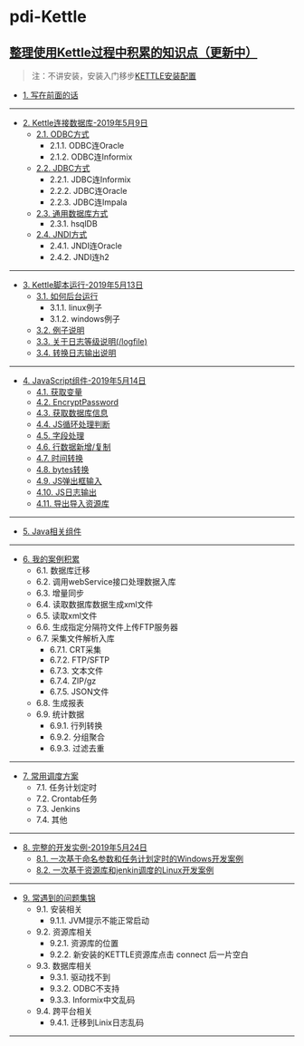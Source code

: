 # pdi-Kettle
## [整理使用Kettle过程中积累的知识点（更新中）](/ETL之Kettle使用手册2019（更新中）.md)
> 注：不讲安装，安装入门移步[KETTLE安装配置](https://www.cnblogs.com/missfox18/p/7215062.html)

* [1. 写在前面的话](/ETL之Kettle使用手册2019（更新中）.md)
---
* [2. Kettle连接数据库-2019年5月9日](Kettle连接数据库/README.md)
	* [2.1. ODBC方式](Kettle连接数据库/README.md)
		* 2.1.1. ODBC连Oracle
		* 2.1.2. ODBC连Informix
	* [2.2. JDBC方式](Kettle连接数据库/README.md)
		* 2.2.1. JDBC连Informix
		* 2.2.2. JDBC连Oracle
		* 2.2.3. JDBC连Impala
	* [2.3. 通用数据库方式](Kettle连接数据库/README.md)
		* 2.3.1. hsqlDB
	* [2.4. JNDI方式](Kettle连接数据库/README.md)
		* 2.4.1. JNDI连Oracle
		* 2.4.2. JNDI连h2
---
* [3. Kettle脚本运行-2019年5月13日](Kettle脚本运行/README.md)
	* [3.1. 如何后台运行](Kettle脚本运行/README.md)
		* 3.1.1. linux例子
		* 3.1.2. windows例子
	* [3.2. 例子说明](Kettle脚本运行/README.md)
	* [3.3. 关于日志等级说明(/logfile)](Kettle脚本运行/README.md)
	* [3.4. 转换日志输出说明](Kettle脚本运行/README.md)
---
* [4. JavaScript组件-2019年5月14日](JavaScript组件/README.md)
	* [4.1. 获取变量](JavaScript组件/README.md)
	* [4.2. EncryptPassword](JavaScript组件/README.md)
	* [4.3. 获取数据库信息](JavaScript组件/README.md)
	* [4.4. JS循环处理判断](JavaScript组件/README.md)
	* [4.5. 字段处理](JavaScript组件/README.md)
	* [4.6. 行数据新增/复制](JavaScript组件/README.md)
	* [4.7. 时间转换](JavaScript组件/README.md)
	* [4.8. bytes转换](JavaScript组件/README.md)
	* [4.9. JS弹出框输入](JavaScript组件/README.md)
	* [4.10. JS日志输出](JavaScript组件/README.md)
	* [4.11. 导出导入资源库](JavaScript组件/README.md)
---
* [5. Java相关组件](Java相关组件/README.md)
---
* [6. 我的案例积累](我的案例积累/README.md)
	* 6.1. 数据库迁移  
	* 6.2. 调用webService接口处理数据入库
	* 6.3. 增量同步 
	* 6.4. 读取数据库数据生成xml文件  
	* 6.5. 读取xml文件 
	* 6.6. 生成指定分隔符文件上传FTP服务器  
	* 6.7. 采集文件解析入库  
		* 6.7.1. CRT采集  
		* 6.7.2. FTP/SFTP 
		* 6.7.3. 文本文件 
		* 6.7.4. ZIP/gz
		* 6.7.5. JSON文件 
	* 6.8. 生成报表 
	* 6.9. 统计数据 
		* 6.9.1. 行列转换 
		* 6.9.2. 分组聚合 
		* 6.9.3. 过滤去重 
---
* [7. 常用调度方案](常用调度方案/README.md)
	* 7.1. 任务计划定时
	* 7.2. Crontab任务 
	* 7.3. Jenkins  
	* 7.4. 其他  
---
* [8. 完整的开发实例-2019年5月24日](完整的开发实例/README.md)
	* [8.1. 一次基于命名参数和任务计划定时的Windows开发案例](完整的开发实例/README.md)
	* [8.2. 一次基于资源库和jenkin调度的Linux开发案例](完整的开发实例/README.md)
---
* [9. 常遇到的问题集锦](常遇到的问题集锦/README.md)  
	* 9.1. 安装相关 
		* 9.1.1. JVM提示不能正常启动  
	* 9.2. 资源库相关  
		* 9.2.1. 资源库的位置
		* 9.2.2. 新安装的KETTLE资源库点击 connect 后一片空白  
	* 9.3. 数据库相关  
		* 9.3.1. 驱动找不到  
		* 9.3.2. ODBC不支持  
		* 9.3.3. Informix中文乱码  
	* 9.4. 跨平台相关  
		* 9.4.1. 迁移到Linix日志乱码  
---
